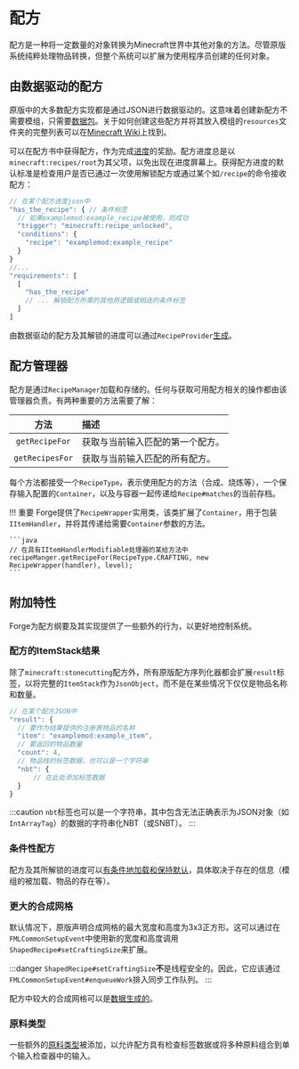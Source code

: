 配方
====

配方是一种将一定数量的对象转换为Minecraft世界中其他对象的方法。尽管原版系统纯粹处理物品转换，但整个系统可以扩展为使用程序员创建的任何对象。

由数据驱动的配方
-----------------

原版中的大多数配方实现都是通过JSON进行数据驱动的。这意味着创建新配方不需要模组，只需要[数据包][datapack]。关于如何创建这些配方并将其放入模组的`resources`文件夹的完整列表可以在[Minecraft Wiki][wiki]上找到。

可以在配方书中获得配方，作为完成[进度][advancement]的奖励。配方进度总是以`minecraft:recipes/root`为其父项，以免出现在进度屏幕上。获得配方进度的默认标准是检查用户是否已通过一次使用解锁配方或通过某个如`/recipe`的命令接收配方：

```js
// 在某个配方进度json中
"has_the_recipe": { // 条件标签
  // 如果examplemod:example_recipe被使用，则成功
  "trigger": "minecraft:recipe_unlocked",
  "conditions": {
    "recipe": "examplemod:example_recipe"
  }
}
//...
"requirements": [
  [
    "has_the_recipe"
    // ... 解锁配方所需的其他用逻辑或相连的条件标签
  ]
]
```

由数据驱动的配方及其解锁的进度可以通过`RecipeProvider`[生成][datagen]。

配方管理器
-----------

配方是通过`RecipeManager`加载和存储的。任何与获取可用配方相关的操作都由该管理器负责。有两种重要的方法需要了解：

 方法           | 描述
 :---:          | :---
`getRecipeFor`  | 获取与当前输入匹配的第一个配方。
`getRecipesFor` | 获取与当前输入匹配的所有配方。

每个方法都接受一个`RecipeType`，表示使用配方的方法（合成、烧炼等），一个保存输入配置的`Container`，以及与容器一起传递给`Recipe#matches`的当前存档。

!!! 重要
    Forge提供了`RecipeWrapper`实用类，该类扩展了`Container`，用于包装`IItemHandler`，并将其传递给需要`Container`参数的方法。

    ```java
    // 在具有IItemHandlerModifiable处理器的某给方法中
    recipeManger.getRecipeFor(RecipeType.CRAFTING, new RecipeWrapper(handler), level);
    ```

附加特性
--------

Forge为配方纲要及其实现提供了一些额外的行为，以更好地控制系统。

### 配方的ItemStack结果

除了`minecraft:stonecutting`配方外，所有原版配方序列化器都会扩展`result`标签，以将完整的`ItemStack`作为`JsonObject`，而不是在某些情况下仅仅是物品名称和数量。

```js
// 在某个配方JSON中
"result": {
  // 要作为结果提供的注册表物品的名称
  "item": "examplemod:example_item",
  // 要返回的物品数量
  "count": 4,
  // 物品栈的标签数据，也可以是一个字符串
  "nbt": {
      // 在此处添加标签数据
  }
}
```

:::caution
    `nbt`标签也可以是一个字符串，其中包含无法正确表示为JSON对象（如`IntArrayTag`）的数据的字符串化NBT（或SNBT）。
:::

### 条件性配方

配方及其所解锁的进度可以[有条件地加载和保持默认][conditional]，具体取决于存在的信息（模组的被加载、物品的存在等）。

### 更大的合成网格

默认情况下，原版声明合成网格的最大宽度和高度为3x3正方形。这可以通过在`FMLCommonSetupEvent`中使用新的宽度和高度调用`ShapedRecipe#setCraftingSize`来扩展。

:::danger
    `ShapedRecipe#setCraftingSize`**不**是线程安全的。因此，它应该通过`FMLCommonSetupEvent#enqueueWork`排入同步工作队列。
:::

配方中较大的合成网格可以是[数据生成的][datagen]。

### 原料类型

一些额外的[原料类型][ingredients]被添加，以允许配方具有检查标签数据或将多种原料组合到单个输入检查器中的输入。

[datapack]: https://minecraft.wiki/w/Data_pack
[wiki]: https://minecraft.wiki/w/Recipe
[advancement]: ../advancements.md
[datagen]: ../../../datagen/server/recipes.md
[cap]: ../../../datastorage/capabilities.md
[conditional]: ../conditional.md#implementations
[ingredients]: ./ingredients.md#forge-types
